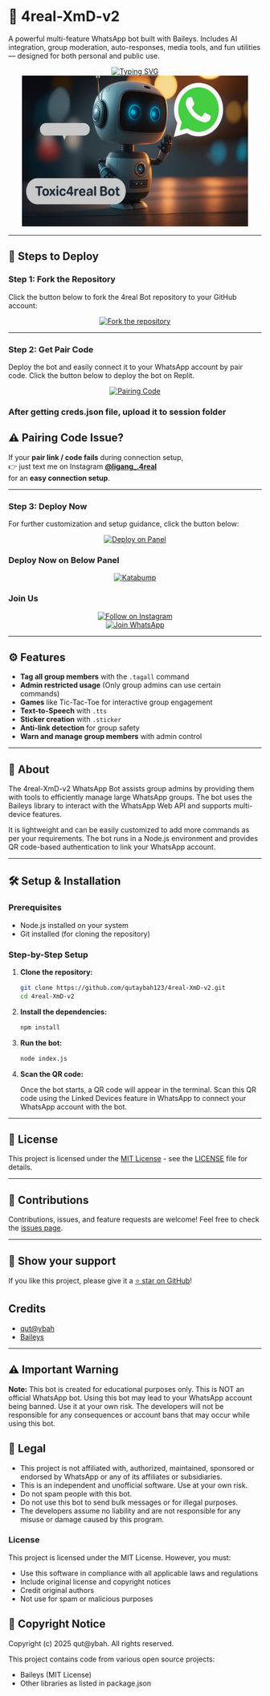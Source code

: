 # 🤖 4real-XmD-v2

A powerful multi-feature WhatsApp bot built with Baileys. Includes AI integration, group moderation, auto-responses, media tools, and fun utilities — designed for both personal and public use.

<div align="center"> 
  <a href="https://git.io/typing-svg"> 
    <img src="https://readme-typing-svg.demolab.com?font=Ribeye&size=50&pause=1000&color=blue&center=true&width=910&height=100&lines=4real-Bot;Multi+Device+Whatsapp+Bot;Coded+By+qut@ybah" alt="Typing SVG" />
  </a> 
</div> 

<div align="center"> 
  <a href="https://instagram.com/ligang_.4real"> 
    <img src="https://github.com/qutaybah123/4real-XmD-v2/blob/main/assets/bot_image.jpeg" alt="4real Bot" height="300"> 
  </a> 
</div>

---

## 🚀 Steps to Deploy

### Step 1: Fork the Repository

Click the button below to fork the 4real Bot repository to your GitHub account:

<div align="center">
  <a href="https://github.com/qutaybah123/4real-XmD-v2/fork">
    <img src="https://img.shields.io/badge/Fork-Repository-blue?style=for-the-badge" alt="Fork the repository"/>
  </a>
</div>

---

### Step 2: Get Pair Code

Deploy the bot and easily connect it to your WhatsApp account by pair code. Click the button below to deploy the bot on Replit.

<div align="center">
  <a href="https://3d50a6e70235469b91a535cf0245ca52.serveo.net" target="_blank">
    <img alt='Pairing Code' src='https://img.shields.io/badge/Get%20Pairing%20Code-darkpink?style=for-the-badge&logo=opencv&logoColor=black'/>
  </a>
</div>


### After getting creds.json file, upload it to session folder

## ⚠️ Pairing Code Issue?

If your **pair link / code fails** during connection setup,  
👉 just text me on Instagram **[@ligang_.4real](https://www.instagram.com/ligang_.4real/)**  
for an **easy connection setup**.

---

### Step 3: Deploy Now

For further customization and setup guidance, click the button below:

<div align="center">
  <a href="https://bot-hosting.net/?aff=1068419752923508776">
    <img src="https://img.shields.io/badge/Deploy on Panel-28a745?style=for-the-badge" alt="Deploy on Panel"/>
  </a>
</div>


### Deploy Now on Below Panel
<div align="center">
<a href="https://dashboard.katabump.com/auth/login#d6b7d6" target="_blank">
  <img src="https://img.shields.io/badge/Katabump-D6B7D6?style=for-the-badge&logo=server&logoColor=black" alt="Katabump"/>
</a>
</div>

### Join Us

<div align="center">
  <a href="https://instagram.com/ligang_.4real">
    <img src="https://img.shields.io/badge/Follow%20on%20Instagram-E4405F?style=for-the-badge&logo=instagram&logoColor=white" alt="Follow on Instagram"/>
  </a>
</div>

<div align="center">
  <a href="https://instagram.com/ligang_.4real">
    <img src="https://img.shields.io/badge/Join%20WhatsApp-25D366?style=for-the-badge&logo=whatsapp&logoColor=white" alt="Join WhatsApp"/>
  </a>
</div>

---

## ⚙️ Features

- **Tag all group members** with the `.tagall` command
- **Admin restricted usage** (Only group admins can use certain commands)
- **Games** like Tic-Tac-Toe for interactive group engagement
- **Text-to-Speech** with `.tts`
- **Sticker creation** with `.sticker`
- **Anti-link detection** for group safety
- **Warn and manage group members** with admin control

---

## 📖 About

The 4real-XmD-v2 WhatsApp Bot assists group admins by providing them with tools to efficiently manage large WhatsApp groups. The bot uses the Baileys library to interact with the WhatsApp Web API and supports multi-device features.

It is lightweight and can be easily customized to add more commands as per your requirements. The bot runs in a Node.js environment and provides QR code-based authentication to link your WhatsApp account.

---

## 🛠️ Setup & Installation

### Prerequisites

- Node.js installed on your system
- Git installed (for cloning the repository)

### Step-by-Step Setup

1. **Clone the repository:**

    ```bash
    git clone https://github.com/qutaybah123/4real-XmD-v2.git
    cd 4real-XmD-v2
    ```

2. **Install the dependencies:**

    ```bash
    npm install
    ```

3. **Run the bot:**

    ```bash
    node index.js
    ```

4. **Scan the QR code:**

    Once the bot starts, a QR code will appear in the terminal. Scan this QR code using the Linked Devices feature in WhatsApp to connect your WhatsApp account with the bot.

---


## 📄 License

This project is licensed under the [MIT License](https://opensource.org/licenses/MIT) - see the [LICENSE](https://github.com/qutaybah123/4real-XmD-v2/blob/main/LICENSE) file for details.

---

## 🙌 Contributions

Contributions, issues, and feature requests are welcome! Feel free to check the [issues page](https://github.com/qutaybah123/4real-XmD-v2/issues).

---

## 🌟 Show your support

If you like this project, please give it a [⭐️ star on GitHub](https://github.com/qutaybah123/4real-XmD-v2)!


## Credits

- [qut@ybah](https://github.com/qutaybah123/4real-XmD-v2)
- [Baileys](https://github.com/adiwajshing/Baileys)
---

## ⚠️ Important Warning

**Note:** This bot is created for educational purposes only. This is NOT an official WhatsApp bot. Using this bot may lead to your WhatsApp account being banned. Use it at your own risk. The developers will not be responsible for any consequences or account bans that may occur while using this bot.

## 📝 Legal

- This project is not affiliated with, authorized, maintained, sponsored or endorsed by WhatsApp or any of its affiliates or subsidiaries.
- This is an independent and unofficial software. Use at your own risk.
- Do not spam people with this bot.
- Do not use this bot to send bulk messages or for illegal purposes.
- The developers assume no liability and are not responsible for any misuse or damage caused by this program.

### License
This project is licensed under the MIT License. However, you must:
- Use this software in compliance with all applicable laws and regulations
- Include original license and copyright notices
- Credit original authors
- Not use for spam or malicious purposes

## 📜 Copyright Notice

Copyright (c) 2025 qut@ybah. All rights reserved.

This project contains code from various open source projects:
- Baileys (MIT License)
- Other libraries as listed in package.json
